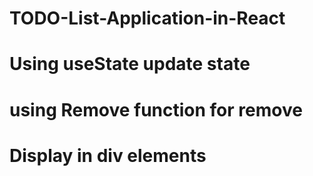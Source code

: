 # TODO-List-Application-in-React
# Using useState update state 
# using Remove function for remove
# Display in div elements
